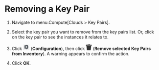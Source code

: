 # Removing a Key Pair

1.  Navigate to menu:Compute\[Clouds \> Key Pairs\].

2.  Select the key pair you want to remove from the key pairs list. Or,
    click on the key pair to see the instances it relates to.

3.  Click ![1847](/images/1847.png) (**Configuration**), then click
    ![1861](/images/1861.png) (**Remove selected Key Pairs from
    Inventory**). A warning appears to confirm the action.

4.  Click **OK**.

